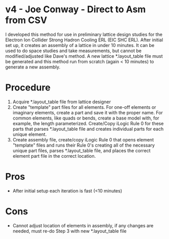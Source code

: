 # v4 - Joe Conway - Direct to Asm from CSV
I developed this method for use in preliminary lattice design studies for the Electron Ion Collider Strong Hadron Cooling ERL (EIC SHC ERL).  After initial set up, it creates an assembly of a lattice in under 10 minutes.  It can be used to do space studies and take measurements, but cannot be modified/adjusted like Dave's method. A new lattice \*.layout_table file must be generated and this method run from scratch (again < 10 minutes) to generate a new assembly.

# Procedure
1. Acquire *.layout_table file from lattice designer
2. Create "template" part files for all elements.  For one-off elements or imaginary elements, create a part and save it with the proper name.  For common elements, like quads or bends, create a base model with, for example, the length parameterized. Create/Copy iLogic Rule 0 for these parts that parses \*.layout_table file and creates individual parts for each unique element.
3. Create assembly file, create/copy iLogic Rule 0 that opens element "template" files and runs their Rule 0's creating all of the necessary unique part files, parses \*.layout_table file, and places the correct element part file in the correct location.

# Pros
- After initial setup each iteration is fast (<10 minutes)

# Cons
- Cannot adjust location of elements in assembly, if any changes are needed, must re-do Step 3 with new \*.layout_table file 
